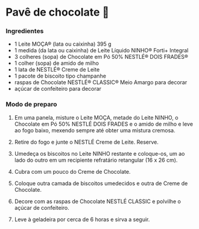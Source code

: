 # Pavê de chocolate :chocolate_bar:

### Ingredientes

- 1 Leite MOÇA® (lata ou caixinha) 395 g
- 1 medida (da lata ou caixinha) de Leite Líquido NINHO® Forti+ Integral
- 3 colheres (sopa) de Chocolate em Pó 50% NESTLÉ® DOIS FRADES®
- 1 colher (sopa) de amido de milho
- 1 lata de NESTLÉ® Creme de Leite
- 1 pacote de biscoito tipo champanhe
- raspas de Chocolate NESTLÉ® CLASSIC® Meio Amargo para decorar
- açúcar de confeiteiro para decorar

### Modo de preparo

1. Em uma panela, misture o Leite MOÇA, metade do Leite NINHO, o Chocolate em Pó 50% NESTLÉ DOIS FRADES e o amido de milho e leve ao fogo baixo, mexendo sempre até obter uma mistura cremosa.

2. Retire do fogo e junte o NESTLÉ Creme de Leite. Reserve.

3. Umedeça os biscoitos no Leite NINHO restante e coloque-os, um ao lado do outro em um recipiente refratário retangular (16 x 26 cm).

4. Cubra com um pouco do Creme de Chocolate.

5. Coloque outra camada de biscoitos umedecidos e outra de Creme de Chocolate.

6. Decore com as raspas de Chocolate NESTLÉ CLASSIC e polvilhe o açúcar de confeiteiro.

7. Leve à geladeira por cerca de 6 horas e sirva a seguir.